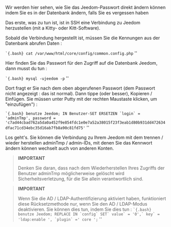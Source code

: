 Wir werden hier sehen, wie Sie das Jeedom-Passwort direkt ändern können
indem Sie es in der Datenbank ändern, falls Sie es vergessen haben 

Das erste, was zu tun ist, ist in SSH eine Verbindung zu Jeedom herzustellen (mit a
Kitty- oder Kitt-Software).

Sobald die Verbindung hergestellt ist, müssen Sie die Kennungen aus der Datenbank abrufen
Daten :

`` `{.bash}
cat /var/www/html/core/config/common.config.php
`` ''

Hier finden Sie das Passwort für den Zugriff auf die Datenbank
Jeedom, dann musst du tun :

`` `{.bash}
mysql -ujeedom -p
`` ''

Dort fragt er Sie nach dem oben abgerufenen Passwort (dem Passwort
nicht angezeigt : das ist normal). Dann tippe (oder besser),
Kopieren / Einfügen. Sie müssen unter Putty mit der rechten Maustaste klicken, um "einzufügen") :

`` `{.bash}
benutze Jeedom;
IN Benutzer-SET ERSETZEN `login` = 'adminTmp', password = 'c7ad44cbad762a5da0a452f9e854fdc1e0e7a52a38015f23f3eab1d80b931dd472634dfac71cd34ebc35d16ab7fb8a90c81fd75'
`` ''

Los geht's. Sie können die Verbindung zu Ihrem Jeedom mit dem trennen / wieder herstellen
adminTmp / admin-IDs, mit denen Sie das Kennwort ändern können
wechselt auch von anderen Konten.

>**IMPORTANT**
>
>Denken Sie daran, dass nach dem Wiederherstellen Ihres Zugriffs der Benutzer adminTmp möglicherweise gelöscht wird
Sicherheitsverletzung, für die Sie allein verantwortlich sind.

>**IMPORTANT**
>
> Wenn Sie die AD / LDAP-Authentifizierung aktiviert haben, funktioniert diese Rücksetzmethode nur, wenn Sie den AD / LDAP-Modus deaktivieren. Sie können dies tun, indem Sie dies tun : 
>`` `{.bash}
>benutze Jeedom;
>REPLACE IN `config` SET` value` = '0',` key` = 'ldap:enable ', `plugin` =' core ';
>`` ''

